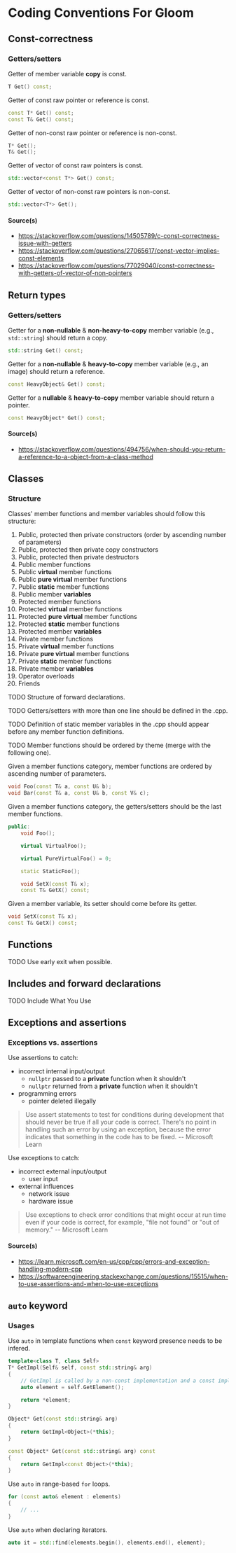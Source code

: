 # Coding Conventions For Gloom

## Const-correctness

### Getters/setters

Getter of member variable **copy** is const.

```c++
T Get() const;
```

Getter of const raw pointer or reference is const.

```c++
const T* Get() const;
const T& Get() const;
```

Getter of non-const raw pointer or reference is non-const.

```c++
T* Get();
T& Get();
```

Getter of vector of const raw pointers is const.

```c++
std::vector<const T*> Get() const; 
```

Getter of vector of non-const raw pointers is non-const.

```c++
std::vector<T*> Get();
```

#### Source(s)

- https://stackoverflow.com/questions/14505789/c-const-correctness-issue-with-getters
- https://stackoverflow.com/questions/27065617/const-vector-implies-const-elements
- https://stackoverflow.com/questions/77029040/const-correctness-with-getters-of-vector-of-non-pointers

## Return types

### Getters/setters

Getter for a **non-nullable** & **non-heavy-to-copy** member variable (e.g., `std::string`) should return a copy.

```c++
std::string Get() const;
```

Getter for a **non-nullable** & **heavy-to-copy** member variable (e.g., an image) should return a reference.

```c++
const HeavyObject& Get() const;
```

Getter for a **nullable** & **heavy-to-copy** member variable should return a pointer.

```c++
const HeavyObject* Get() const;
```

#### Source(s)

- https://stackoverflow.com/questions/494756/when-should-you-return-a-reference-to-a-object-from-a-class-method

## Classes

### Structure

Classes' member functions and member variables should follow this structure:

1. Public, protected then private constructors (order by ascending number of parameters)
1. Public, protected then private copy constructors
1. Public, protected then private destructors
1. Public member functions
1. Public **virtual** member functions
1. Public **pure virtual** member functions
1. Public **static** member functions
1. Public member **variables**
1. Protected member functions
1. Protected **virtual** member functions
1. Protected **pure virtual** member functions
1. Protected **static** member functions
1. Protected member **variables**
1. Private member functions
1. Private **virtual** member functions
1. Private **pure virtual** member functions
1. Private **static** member functions
1. Private member **variables**
1. Operator overloads
1. Friends

TODO Structure of forward declarations.

TODO Getters/setters with more than one line should be defined in the .cpp.

TODO Definition of static member variables in the .cpp should appear before any member function definitions.

TODO Member functions should be ordered by theme (merge with the following one).

Given a member functions category, member functions are ordered by ascending number of parameters.

```c++
void Foo(const T& a, const U& b);
void Bar(const T& a, const U& b, const V& c);
```

Given a member functions category, the getters/setters should be the last member functions.

```c++
public:
    void Foo();

    virtual VirtualFoo();

    virtual PureVirtualFoo() = 0;

    static StaticFoo();

    void SetX(const T& x);
    const T& GetX() const;
```

Given a member variable, its setter should come before its getter.

```c++
void SetX(const T& x);
const T& GetX() const;
```

## Functions

TODO Use early exit when possible.

## Includes and forward declarations

TODO Include What You Use

## Exceptions and assertions

### Exceptions vs. assertions

Use assertions to catch:
- incorrect internal input/output
    - `nullptr` passed to a **private** function when it shouldn't
    - `nullptr` returned from a **private** function when it shouldn't
- programming errors
    - pointer deleted illegally

> Use assert statements to test for conditions during development that should never be true if all your code is correct. There's no point in handling such an error by using an exception, because the error indicates that something in the code has to be fixed. -- Microsoft Learn

Use exceptions to catch:
- incorrect external input/output
    - user input
- external influences
    - network issue
    - hardware issue

> Use exceptions to check error conditions that might occur at run time even if your code is correct, for example, "file not found" or "out of memory." -- Microsoft Learn

#### Source(s)

- https://learn.microsoft.com/en-us/cpp/cpp/errors-and-exception-handling-modern-cpp
- https://softwareengineering.stackexchange.com/questions/15515/when-to-use-assertions-and-when-to-use-exceptions

## `auto` keyword

### Usages

Use `auto` in template functions when `const` keyword presence needs to be infered.

```c++
template<class T, class Self>
T* GetImpl(Self& self, const std::string& arg)
{
    // GetImpl is called by a non-const implementation and a const implementation of Get. So, element may be non-const or const.
    auto element = self.GetElement();

    return *element;
}

Object* Get(const std::string& arg)
{
    return GetImpl<Object>(*this);
}

const Object* Get(const std::string& arg) const
{
    return GetImpl<const Object>(*this);
}
```

Use `auto` in range-based `for` loops.
```c++
for (const auto& element : elements)
{
    // ...
}
```

Use `auto` when declaring iterators.
```c++
auto it = std::find(elements.begin(), elements.end(), element);
```

